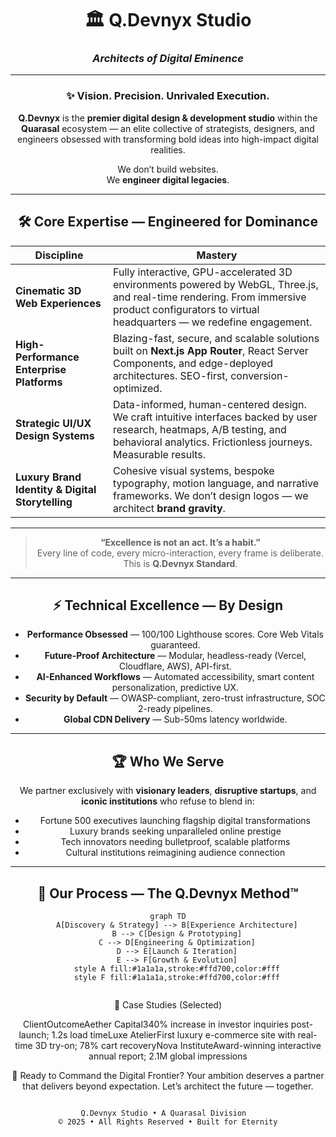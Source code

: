 <!-- Centered Hero Section -->
<div align="center">

# 🏛️ **Q.Devnyx Studio**  
### *Architects of Digital Eminence*

---
### ✨ **Vision. Precision. Unrivaled Execution.**

**Q.Devnyx** is the **premier digital design & development studio** within the **Quarasal** ecosystem — an elite collective of strategists, designers, and engineers obsessed with transforming bold ideas into high-impact digital realities.

We don’t build websites.  
We **engineer digital legacies**.

---

## 🛠️ **Core Expertise — Engineered for Dominance**

| Discipline | Mastery |
|----------|---------|
| **Cinematic 3D Web Experiences** | Fully interactive, GPU-accelerated 3D environments powered by WebGL, Three.js, and real-time rendering. From immersive product configurators to virtual headquarters — we redefine engagement. |
| **High-Performance Enterprise Platforms** | Blazing-fast, secure, and scalable solutions built on **Next.js App Router**, React Server Components, and edge-deployed architectures. SEO-first, conversion-optimized. |
| **Strategic UI/UX Design Systems** | Data-informed, human-centered design. We craft intuitive interfaces backed by user research, heatmaps, A/B testing, and behavioral analytics. Frictionless journeys. Measurable results. |
| **Luxury Brand Identity & Digital Storytelling** | Cohesive visual systems, bespoke typography, motion language, and narrative frameworks. We don’t design logos — we architect **brand gravity**. |

---

> **“Excellence is not an act. It’s a habit.”**  
> Every line of code, every micro-interaction, every frame is deliberate. This is **Q.Devnyx Standard**.

---

## ⚡ **Technical Excellence — By Design**

- **Performance Obsessed** — 100/100 Lighthouse scores. Core Web Vitals guaranteed.  
- **Future-Proof Architecture** — Modular, headless-ready (Vercel, Cloudflare, AWS), API-first.  
- **AI-Enhanced Workflows** — Automated accessibility, smart content personalization, predictive UX.  
- **Security by Default** — OWASP-compliant, zero-trust infrastructure, SOC 2-ready pipelines.  
- **Global CDN Delivery** — Sub-50ms latency worldwide.  

---

## 🏆 **Who We Serve**

We partner exclusively with **visionary leaders**, **disruptive startups**, and **iconic institutions** who refuse to blend in:

- Fortune 500 executives launching flagship digital transformations  
- Luxury brands seeking unparalleled online prestige  
- Tech innovators needing bulletproof, scalable platforms  
- Cultural institutions reimagining audience connection  

---

## 🔬 **Our Process — The Q.Devnyx Method™**

```mermaid
graph TD
    A[Discovery & Strategy] --> B[Experience Architecture]
    B --> C[Design & Prototyping]
    C --> D[Engineering & Optimization]
    D --> E[Launch & Iteration]
    E --> F[Growth & Evolution]
    style A fill:#1a1a1a,stroke:#ffd700,color:#fff
    style F fill:#1a1a1a,stroke:#ffd700,color:#fff


```
💼 Case Studies (Selected)


ClientOutcomeAether Capital340% increase in investor inquiries post-launch; 1.2s load timeLuxe AtelierFirst luxury e-commerce site with real-time 3D try-on; 78% cart recoveryNova InstituteAward-winning interactive annual report; 2.1M global impressions

🎯 Ready to Command the Digital Frontier?
Your ambition deserves a partner that delivers beyond expectation.
Let’s architect the future — together.

  ```

  Q.Devnyx Studio • A Quarasal Division  
  © 2025 • All Rights Reserved • Built for Eternity


```
